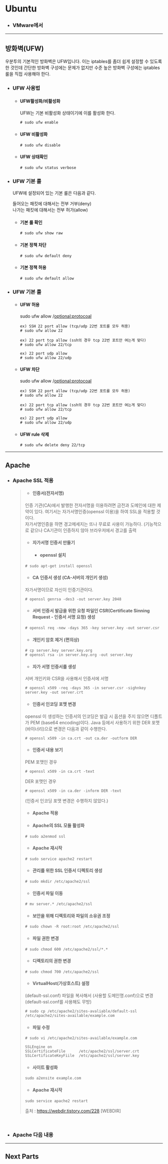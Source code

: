 # Ubuntu
- ### VMware에서 

-------------------------------------------------------

## 방화벽(UFW)
   
   우분투의 기본적인 방화벽은 UFW입니다. 이는 iptables를 좀더 쉽게 설정할 수 있도록 한 것인데 간단한 방화벽 구성에는 문제가 없지만 수준 높은 방화벽 구성에는 iptables 룰을 직접 사용해야 한다.
   
   - ### UFW 사용법
   
      - #### UFW활성화/비활성화
        UFW는 기본 비활성화 상태이기에 이를 활성화 한다.
        ```
        # sudo ufw enable
        ```
      - #### UFW 비활성화
        ```
        # sudo ufw disable
        ```
      - #### UFW 상태확인
        ```
        # sudo ufw status verbose
        ```        
        
   - ### UFW 기본 룰   
     
     UFW에 설정되어 있는 기본 룰은 다음과 같다.
     
     들어오는 패킷에 대해서는 전부 거부(deny)   
     나가는 패킷에 대해서는 전부 허가(allow) 
      
      - #### 기본 룰 확인
        ```
        # sudo ufw show raw
        ```
      - #### 기본 정책 차단
        ```
        # sudo ufw default deny
        ```
      - #### 기본 정책 허용
        ```
        # sudo ufw default allow
        ```
        
   - ### UFW 기본 룰
     
      - #### UFW 허용
        
        sudo ufw allow <port>/<optional:protocoal>
        
        ```
        ex) SSH 22 port allow (tcp/udp 22번 포트를 모두 허용)
        # sudo ufw allow 22
        
        ex) 22 port tcp allow (ssh의 경우 tcp 22번 포트만 여는게 맞다)
        # sudo ufw allow 22/tcp
        
        ex) 22 port udp allow
        # sudo ufw allow 22/udp
        ```   
        
     - #### UFW 차단   
       
       sudo ufw allow <port>/<optional:protocoal>
       
       ```
       ex) SSH 22 port allow (tcp/udp 22번 포트를 모두 허용)
       # sudo ufw allow 22
       
       ex) 22 port tcp allow (ssh의 경우 tcp 22번 포트만 여는게 맞다)
       # sudo ufw allow 22/tcp
       
       ex) 22 port udp allow
       # sudo ufw allow 22/udp
       ```   
     - #### UFW rule 삭제
       ```
       # sudo ufw delete deny 22/tcp
       ```
       
--------------------------------------------------------------      
      
## Apache
  - ### Apache SSL 적용
    >- #### 인증서(전자서명)   
    >
    >  
    >  인증 기관(CA)에서 발행한 전자서명을 이용하려면 금전과 도메인에 대한 제약이 있다. 여기서는 자가서명인증(openssl 이용)을 하여 SSL을 적용할 것이다.   
    >  자가서명인증을 하면 경고메세지는 뜨나 무료로 사용이 가능하다. (기능적으로 같으나 CA기관이 인증하지 않아 브라우저에서 경고를 출력
    >  
    >- #### 자가서명 인증서 만들기
    >   - #### openssl 설치
    >  ```
    >  # sudo apt-get install openssl
    >  ``` 
    >
    >  - #### CA 인증서 생성 (CA-서버의 개인키 생성)
    >  자가서명이므로 자신이 인증기관이다.
    >  ```
    >  # openssl genrsa -des3 -out server.key 2048
    >  ```
    >
    >  - #### 서버 인증서 발급을 위한 요청 파일인 CSR(Certificate Sinning Request - 인증서 서명 요청) 생성
    >  ```
    >  # openssl req -new -days 365 -key server.key -out server.csr
    >  ```
    >
    >  - #### 개인키 암호 제거 (편의상)
    >  ```
    >  # cp server.key server.key.org
    >  # openssl rsa -in server.key.org -out server.key
    >  ```
    >  
    >  - #### 자가 서명 인증서를 생성
    >  서버 개인키와 CSR을 사용해서 인증서에 서명
    >  ```
    >  # openssl x509 -req -days 365 -in server.csr -sighnkey server.key -out server.crt
    >  ```
    >
    >  - #### 인증서 인코딩 포멧 변경
    >  openssl 이 생성하는 인증서의 인코딩은 발급 시 옵션을 주지 않으면 디폴트가 PEM (base64 encoding)이다. Java 등에서 사용하기 위한 DER 포맷(바이너리)으로 변경은 다음과 같이 수행한다.
    >  ```
    >  # openssl x509 -in ca.crt -out ca.der -outform DER
    >  ```
    >
    >  - #### 인증서 내용 보기
    >  PEM 포맷인 경우
    >  ```
    >  # openssl x509 -in ca.crt -text
    >  ```   
    >
    >  DER 포맷인 경우
    >  ```
    >  # openssl x509 -in ca.der -inform DER -text
    >  ```
    >
    >  (인증서 인코딩 포맷 변경은 수행하지 않았다.)  
    >
    >
    >- #### Apache 적용
    >  - #### Apache의 SSL 모듈 활성화
    >  ```
    >  # sudo a2enmod ssl
    >  ```
    >  
    >  - #### Apache 재시작
    >  ```
    >  # sudo service apache2 restart
    >  ```
    >  
    >  - #### 관리를 위한 SSL 인증서 디렉토리 생성
    >  ```
    >  # sudo mkdir /etc/apache2/ssl
    >  ```
    >  
    >  - #### 인증서 파일 이동
    >  ```
    >  # mv server.* /etc/apache2/ssl
    >  ```
    >  
    >  - #### 보안을 위해 디렉토리와 파일의 소유권 조정
    >  ```
    >  # sudo chown -R root:root /etc/apache2/ssl
    >  ```
    >  
    >  - #### 파일 권한 변경
    >  ```
    >  # sudo chmod 600 /etc/apache2/ssl/*.*
    >  ```
    >  
    >  - #### 디렉토리의 권한 변경
    >  ```
    >  # sudo chmod 700 /etc/apache2/ssl
    >  ```
    >  
    >  - #### VirtualHost(가상호스트) 설정
    >  (default-ssl.conf) 파일을 복사해서 (사용할 도메인명.conf)으로 변경 (default-ssl.conf를 사용해도 무방)
    >  ```
    >  # sudo cp /etc/apache2/sites-avaliable/default-ssl /etc/apache2/sites-available/example.com
    >  ```
    >  
    >  - #### 파일 수정
    >  ```
    >  # sudo vi /etc/apache2/sites-available/example.com
    >  
    >  SSLEngine on
    >  SSLCertificateFile      /etc/apache2/ssl/server.crt
    >  SSLCertificateKeyFiile  /etc/apache2/ssl/server.key
    >  ```
    >  
    >  - #### 사이트 활성화
    >  ```
    >  sudo a2ensite example.com
    >  ```
    >  
    >  - #### Apache 재시작
    >  ```
    >  sudo service apache2 restart
    >  ```
    >  출처 : https://webdir.tistory.com/228 [WEBDIR]
    
<br>

  - ### Apache 다음 내용 
------------------------------------------------------------------    

## Next Parts
